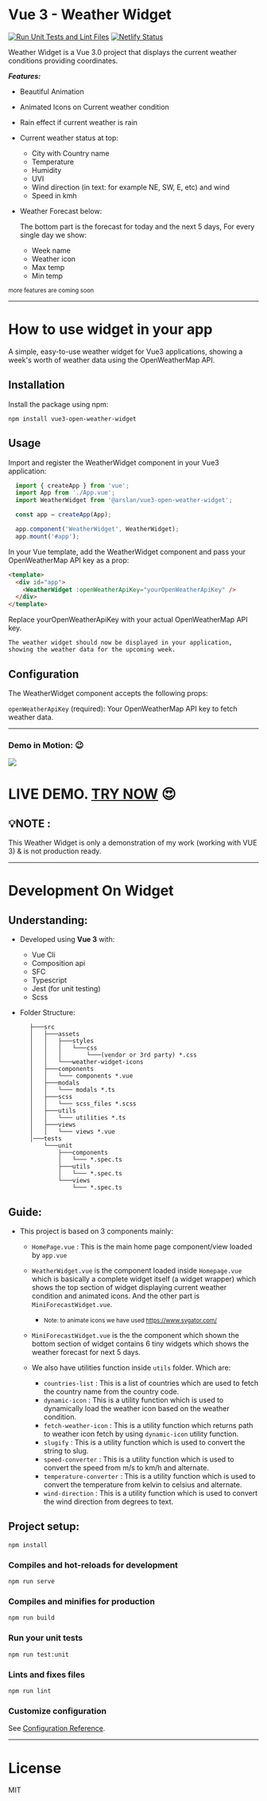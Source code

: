 # Vue 3 - Weather Widget

[![Run Unit Tests and Lint Files](https://github.com/ArslanAmeer/weather-widget/actions/workflows/tests.yml/badge.svg)](https://github.com/ArslanAmeer/weather-widget/actions/workflows/tests.yml) [![Netlify Status](https://api.netlify.com/api/v1/badges/f537ac6a-0cfc-4f26-9a6a-0dc4eacd294c/deploy-status)](https://app.netlify.com/sites/vue-weather-widget/deploys)

Weather Widget is a Vue 3.0 project that displays the current weather conditions providing coordinates.

**_Features:_**

- Beautiful Animation
- Animated Icons on Current weather condition
- Rain effect if current weather is rain

- Current weather status at top:

  - City with Country name
  - Temperature
  - Humidity
  - UVI
  - Wind direction (in text: for example NE, SW, E, etc) and wind
  - Speed in kmh

- Weather Forecast below:

  The bottom part is the forecast for today and the next 5 days, For every single day we show:

  - Week name
  - Weather icon
  - Max temp
  - Min temp

<small>more features are coming soon</small>

---

# How to use widget in your app

A simple, easy-to-use weather widget for Vue3 applications, showing a week's worth of weather data using the OpenWeatherMap API.

## Installation

Install the package using npm:
  ```console
  npm install vue3-open-weather-widget
  ```

## Usage

Import and register the WeatherWidget component in your Vue3 application:
```typescript
  import { createApp } from 'vue';
  import App from './App.vue';
  import WeatherWidget from '@arslan/vue3-open-weather-widget';

  const app = createApp(App);

  app.component('WeatherWidget', WeatherWidget);
  app.mount('#app');
```
In your Vue template, add the WeatherWidget component and pass your OpenWeatherMap API key as a prop:
```html
<template>
  <div id="app">
    <WeatherWidget :openWeatherApiKey="yourOpenWeatherApiKey" />
  </div>
</template>
```

Replace yourOpenWeatherApiKey with your actual OpenWeatherMap API key.

    The weather widget should now be displayed in your application, showing the weather data for the upcoming week.

## Configuration

The WeatherWidget component accepts the following props:

`openWeatherApiKey` (required): Your OpenWeatherMap API key to fetch weather data.

---

### Demo in Motion: 😉

![](demo.gif)

# **LIVE DEMO. [TRY NOW](https://vue-weather-widget.vercel.app/)** 😍

## 💡**NOTE :**

This Weather Widget is only a demonstration of my work (working with VUE 3) & is not production ready.

---

# Development On Widget

## Understanding:

- Developed using **Vue 3** with:

  - Vue Cli
  - Composition api
  - SFC
  - Typescript
  - Jest (for unit testing)
  - Scss

- Folder Structure:

```console
      ├───src
      │   ├───assets
      │   │   ├───styles
      │   │   │   └───css
      │   │   │       └───(vendor or 3rd party) *.css
      │   │   └───weather-widget-icons
      │   ├───components
      │   │   └─── components *.vue
      │   ├───modals
      │   │   └─── modals *.ts
      │   ├───scss
      │   │   └─── scss_files *.scss
      │   ├───utils
      │   │   └─── utilities *.ts
      │   ├───views
      │   │   └─── views *.vue
      │───tests
          └───unit
              ├───components
              │   └─── *.spec.ts
              ├───utils
              │   └─── *.spec.ts
              └───views
                  └─── *.spec.ts

```

## Guide:

- This project is based on 3 components mainly:

  - `HomePage.vue` : This is the main home page component/view loaded by `app.vue`
  - `WeatherWidget.vue` is the component loaded inside `Homepage.vue` which is basically a complete widget itself (a widget wrapper) which shows the top section of widget displaying current weather condition and animated icons. And the other part is `MiniForecastWidget.vue`.
    - <small>Note: to animate icons we have used https://www.svgator.com/</small>
  - `MiniForecastWidget.vue` is the the component which shown the bottom section of widget contains 6 tiny widgets which shows the weather forecast for next 5 days.

  - We also have utilities function inside `utils` folder. Which are:
    - `countries-list` : This is a list of countries which are used to fetch the country name from the country code.
    - `dynamic-icon` : This is a utility function which is used to dynamically load the weather icon based on the weather condition.
    - `fetch-weather-icon` : This is a utility function which returns path to weather icon fetch by using `dynamic-icon` utility function.
    - `slugify` : This is a utility function which is used to convert the string to slug.
    - `speed-converter` : This is a utility function which is used to convert the speed from m/s to km/h and alternate.
    - `temperature-converter` : This is a utility function which is used to convert the temperature from kelvin to celsius and alternate.
    - `wind-direction` : This is a utility function which is used to convert the wind direction from degrees to text.

## Project setup:

```
npm install
```

### Compiles and hot-reloads for development

```
npm run serve
```

### Compiles and minifies for production

```
npm run build
```

### Run your unit tests

```
npm run test:unit
```

### Lints and fixes files

```
npm run lint
```

### Customize configuration

See [Configuration Reference](https://cli.vuejs.org/config/).


---
# License

MIT